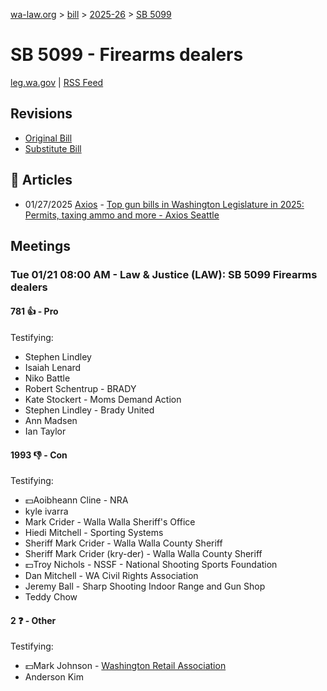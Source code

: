 [wa-law.org](/) > [bill](/bill/) > [2025-26](/bill/2025-26/) > [SB 5099](/bill/2025-26/sb/5099/)

# SB 5099 - Firearms dealers
[leg.wa.gov](https://app.leg.wa.gov/billsummary?BillNumber=5099&Year=2025&Initiative=false) | [RSS Feed](./rss.xml)

## Revisions
* [Original Bill](1/)
* [Substitute Bill](S/)

## 📰 Articles
* 01/27/2025 [Axios](/org/axios/) - [Top gun bills in Washington Legislature in 2025: Permits, taxing ammo and more - Axios Seattle](https://www.axios.com/local/seattle/2025/01/27/gun-permit-license-ammo-tax-washington-law-2025#:~:text=for%20gun%20dealers)

## Meetings
### Tue 01/21 08:00 AM - Law & Justice (LAW): SB 5099 Firearms dealers
#### 781 👍 - Pro
Testifying:
* Stephen Lindley
* Isaiah Lenard
* Niko Battle
* Robert Schentrup - BRADY
* Kate Stockert - Moms Demand Action
* Stephen Lindley - Brady United
* Ann Madsen
* Ian Taylor

#### 1993 👎 - Con
Testifying:
* 💵Aoibheann Cline - NRA
* kyle ivarra
* Mark Crider - Walla Walla Sheriff's Office
* Hiedi Mitchell - Sporting Systems
* Sheriff Mark Crider - Walla Walla County Sheriff
* Sheriff Mark Crider (kry-der) - Walla Walla County Sheriff
* 💵Troy Nichols - NSSF - National Shooting Sports Foundation
* Dan Mitchell - WA Civil Rights Association
* Jeremy Ball - Sharp Shooting Indoor Range and Gun Shop
* Teddy Chow

#### 2 ❓ - Other
Testifying:
* 💵Mark Johnson - [Washington Retail Association](/org/washington_retail_association/)
* Anderson Kim
